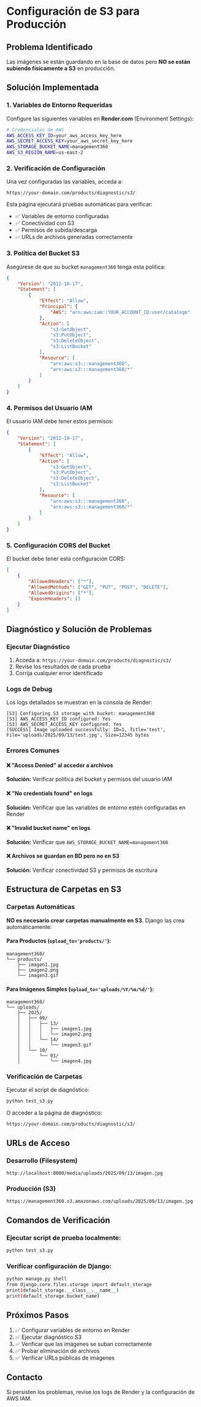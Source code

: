 # Configuración de S3 para Producción

## Problema Identificado
Las imágenes se están guardando en la base de datos pero **NO se están subiendo físicamente a S3** en producción.

## Solución Implementada

### 1. Variables de Entorno Requeridas
Configure las siguientes variables en **Render.com** (Environment Settings):

```bash
# Credenciales de AWS
AWS_ACCESS_KEY_ID=your_aws_access_key_here
AWS_SECRET_ACCESS_KEY=your_aws_secret_key_here
AWS_STORAGE_BUCKET_NAME=management360
AWS_S3_REGION_NAME=us-east-2
```

### 2. Verificación de Configuración
Una vez configuradas las variables, acceda a:
```
https://your-domain.com/products/diagnostic/s3/
```

Esta página ejecutará pruebas automáticas para verificar:
- ✅ Variables de entorno configuradas
- ✅ Conectividad con S3
- ✅ Permisos de subida/descarga
- ✅ URLs de archivos generadas correctamente

### 3. Política del Bucket S3
Asegúrese de que su bucket `management360` tenga esta política:

```json
{
    "Version": "2012-10-17",
    "Statement": [
        {
            "Effect": "Allow",
            "Principal": {
                "AWS": "arn:aws:iam::YOUR_ACCOUNT_ID:user/catalogo"
            },
            "Action": [
                "s3:GetObject",
                "s3:PutObject",
                "s3:DeleteObject",
                "s3:ListBucket"
            ],
            "Resource": [
                "arn:aws:s3:::management360",
                "arn:aws:s3:::management360/*"
            ]
        }
    ]
}
```

### 4. Permisos del Usuario IAM
El usuario IAM debe tener estos permisos:

```json
{
    "Version": "2012-10-17",
    "Statement": [
        {
            "Effect": "Allow",
            "Action": [
                "s3:GetObject",
                "s3:PutObject",
                "s3:DeleteObject",
                "s3:ListBucket"
            ],
            "Resource": [
                "arn:aws:s3:::management360",
                "arn:aws:s3:::management360/*"
            ]
        }
    ]
}
```

### 5. Configuración CORS del Bucket
El bucket debe tener esta configuración CORS:

```json
[
    {
        "AllowedHeaders": ["*"],
        "AllowedMethods": ["GET", "PUT", "POST", "DELETE"],
        "AllowedOrigins": ["*"],
        "ExposeHeaders": []
    }
]
```

## Diagnóstico y Solución de Problemas

### Ejecutar Diagnóstico
1. Acceda a: `https://your-domain.com/products/diagnostic/s3/`
2. Revise los resultados de cada prueba
3. Corrija cualquier error identificado

### Logs de Debug
Los logs detallados se muestran en la consola de Render:
```
[S3] Configuring S3 storage with bucket: management360
[S3] AWS_ACCESS_KEY_ID configured: Yes
[S3] AWS_SECRET_ACCESS_KEY configured: Yes
[SUCCESS] Image uploaded successfully: ID=1, Title='test', File='uploads/2025/09/13/test.jpg', Size=12345 bytes
```

### Errores Comunes

#### ❌ "Access Denied" al acceder a archivos
**Solución:** Verificar política del bucket y permisos del usuario IAM

#### ❌ "No credentials found" en logs
**Solución:** Verificar que las variables de entorno estén configuradas en Render

#### ❌ "Invalid bucket name" en logs
**Solución:** Verificar que `AWS_STORAGE_BUCKET_NAME=management360`

#### ❌ Archivos se guardan en BD pero no en S3
**Solución:** Verificar conectividad S3 y permisos de escritura

## Estructura de Carpetas en S3

### Carpetas Automáticas
**NO es necesario crear carpetas manualmente en S3.** Django las crea automáticamente:

#### Para Productos (`upload_to='products/'`):
```
management360/
└── products/
    ├── imagen1.jpg
    ├── imagen2.png
    └── imagen3.gif
```

#### Para Imágenes Simples (`upload_to='uploads/%Y/%m/%d/'`):
```
management360/
└── uploads/
    ├── 2025/
    │   ├── 09/
    │   │   ├── 13/
    │   │   │   ├── imagen1.jpg
    │   │   │   └── imagen2.png
    │   │   └── 14/
    │   │       └── imagen3.gif
    │   └── 10/
    │       └── 01/
    │           └── imagen4.jpg
```

### Verificación de Carpetas
Ejecutar el script de diagnóstico:
```bash
python test_s3.py
```

O acceder a la página de diagnóstico:
```
https://your-domain.com/products/diagnostic/s3/
```

## URLs de Acceso

### Desarrollo (Filesystem)
```
http://localhost:8000/media/uploads/2025/09/13/imagen.jpg
```

### Producción (S3)
```
https://management360.s3.amazonaws.com/uploads/2025/09/13/imagen.jpg
```

## Comandos de Verificación

### Ejecutar script de prueba localmente:
```bash
python test_s3.py
```

### Verificar configuración de Django:
```bash
python manage.py shell
from django.core.files.storage import default_storage
print(default_storage.__class__.__name__)
print(default_storage.bucket_name)
```

## Próximos Pasos

1. ✅ Configurar variables de entorno en Render
2. ✅ Ejecutar diagnóstico S3
3. ✅ Verificar que las imágenes se suban correctamente
4. ✅ Probar eliminación de archivos
5. ✅ Verificar URLs públicas de imágenes

## Contacto
Si persisten los problemas, revise los logs de Render y la configuración de AWS IAM.
